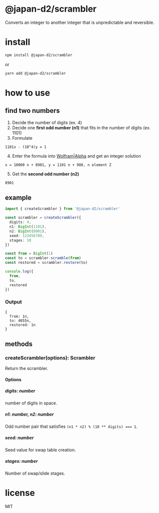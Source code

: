 # @japan-d2/scrambler

Converts an integer to another integer that is unpredictable and reversible.

# install

```bash
npm install @japan-d2/scrambler
```

or

```bash
yarn add @japan-d2/scrambler
```

# how to use

## find two numbers

1. Decide the number of digits (ex. 4)
2. Decide one **first odd number (n1)** that fits in the number of digits (ex. 1101)
3. Formulate

`1101x - (10^4)y = 1`

4. Enter the formula into [Wolfram|Alpha](https://www.wolframalpha.com/) and get an integer solution

`x = 10000 n + 8901, y = 1101 n + 980, n element Z`

5. Get the **second odd number (n2)**

`8901`

## example

```ts
import { createScrambler } from '@japan-d2/scrambler'

const scrambler = createScrambler({
  digits: 4,
  n1: BigInt(1101),
  n2: BigInt(8901),
  seed: 123456789,
  stages: 10
})

const from = BigInt(1)
const to = scrambler.scramble(from)
const restored = scrambler.restore(to)

console.log({
  from,
  to,
  restored
})
```

### Output

```
{
  from: 1n,
  to: 4055n,
  restored: 1n
}
```

## methods

### createScrambler(options): Scrambler

Return the scrambler.

#### Options

##### digits: number

number of digits in space.

##### n1: number, n2: number

Odd number pair that satisfies `(n1 * n2) % (10 ** digits) === 1`.

##### seed: number

Seed value for swap table creation.

##### stages: number

Number of swap/slide stages.

# license

MIT
